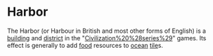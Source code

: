 # Harbor

The Harbor (or Harbour in British and most other forms of English) is a [building](building) and [district](district) in the "[Civilization%20%28series%29](Civilization)" games. Its effect is generally to add [food](food) resources to [ocean](ocean) [tile](tile)s.